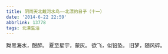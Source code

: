 ```yaml
---
title: 阴雨天北戴河水鸟——北漂的日子（十一）
date: '2014-6-22 22:59'
abbrlink: 13778
tags: 北漂生活
---
```


黝黑海水，酣醉。
夏至星宇，蒙灰。
欲飞，似铅坠。
旧梦，随风碎。